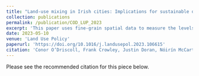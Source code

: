 ```yaml
---
title: "Land-use mixing in Irish cities: Implications for sustainable development"
collection: publications
permalink: /publication/COD_LUP_2023
excerpt: 'This paper uses fine-grain spatial data to measure the levels of land-use mixing (land-use entropy) across the five major cities of the Republic of Ireland, and assesses the impacts these patterns may have on regional economic, environmental, and social outcomes.'
date: 2023-05-10
venue: 'Land Use Policy'
paperurl: 'https://doi.org/10.1016/j.landusepol.2023.106615'
citation: 'Conor O’Driscoll, Frank Crowley, Justin Doran, Nóirín McCarthy. 2023. Land-use mixing in Irish cities: Implications for sustainable development. Land Use Policy, 128, 1-7.'
---
```


Please see the recommended citation for this piece below.
